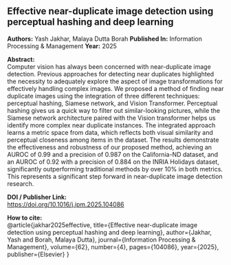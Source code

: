 ## Effective near-duplicate image detection using perceptual hashing and deep learning
**Authors:** Yash Jakhar, Malaya Dutta Borah
**Published In:** Information Processing & Management
**Year:** 2025  

**Abstract:**  
Computer vision has always been concerned with near-duplicate image detection. Previous approaches for detecting near duplicates highlighted the necessity to adequately explore the aspect of image transformations for effectively handling complex images. We proposed a method of finding near duplicate images using the integration of three different techniques: perceptual hashing, Siamese network, and Vision Transformer. Perceptual hashing gives us a quick way to filter out similar-looking pictures, while the Siamese network architecture paired with the Vision transformer helps us identify more complex near duplicate instances. The integrated approach learns a metric space from data, which reflects both visual similarity and perceptual closeness among items in the dataset. The results demonstrate the effectiveness and robustness of our proposed method, achieving an AUROC of 0.99 and a precision of 0.987 on the California-ND dataset, and an AUROC of 0.92 with a precision of 0.884 on the INRIA Holidays dataset, significantly outperforming traditional methods by over 10% in both metrics. This represents a significant step forward in near-duplicate image detection research.

**DOI / Publisher Link:**  
https://doi.org/10.1016/j.ipm.2025.104086

**How to cite:**  
@article{jakhar2025effective,
  title={Effective near-duplicate image detection using perceptual hashing and deep learning},
  author={Jakhar, Yash and Borah, Malaya Dutta},
  journal={Information Processing \& Management},
  volume={62},
  number={4},
  pages={104086},
  year={2025},
  publisher={Elsevier}
}
